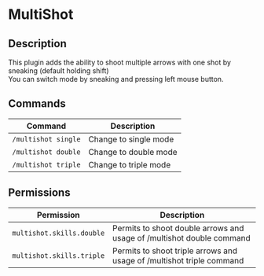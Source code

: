 # MultiShot
## Description
This plugin adds the ability to shoot multiple arrows with one shot by sneaking (default holding shift)  
You can switch mode by sneaking and pressing left mouse button.
## Commands
|Command|Description|
|----------|-----------|
|`/multishot single`|Change to single mode|
|`/multishot double`|Change to double mode|
|`/multishot triple`|Change to triple mode|
## Permissions
|Permission|Description|
|----------|-----------|
|`multishot.skills.double`|Permits to shoot double arrows and usage of /multishot double command|
|`multishot.skills.triple`|Permits to shoot triple arrows and usage of /multishot triple command|